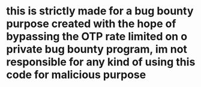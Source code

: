 # this is strictly made for a bug bounty purpose created with the hope of bypassing the OTP rate limited on o private bug bounty program, im not responsible for any kind of using this code for malicious purpose 
